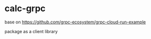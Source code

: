 # calc-grpc
base on https://github.com/grpc-ecosystem/grpc-cloud-run-example

package as a client library
